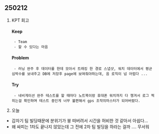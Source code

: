 
## 250212

1. KPT 회고
    #### Keep
        - Team
        - 할 수 있다는 마음 


    #### Problem
        - 러닝 완주 후 데이터를 한데 모아서 트래킹 한 경로 스냅샷, 워치 데이터에서 평균 심박수를 보내주고 DB에 저장후 page에 보여줘야하는데, 음 로직이 넘 어렵다 ... 


    #### Try
        - 네비게이션 완주 테스트를 할 때마다 노트북이랑 휴대폰 워치까지 다 챙겨서 로그 찍히는걸 확인하며 테스트 중인게 너무 불편해서 gps 조작의마스터가 되어버렸다.  
        


2. 오늘
- 갑자기 팀 빌딩때문에 분위기가 붕 떠버려서 시간을 허비한 것 같아서 아쉽다...
- 왜 싸피는 1차도 끝나지 않았는데 그 전에 2차 팀 빌딩을 하라는 걸까 .... 무서워 




